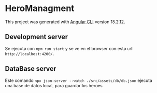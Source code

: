 # HeroManagment

This project was generated with [Angular CLI](https://github.com/angular/angular-cli) version 18.2.12.

## Development server
Se ejecuta con  `npm run start` y se ve en el browser con esta url `http://localhost:4200/`. 

## DataBase server
Este comando `npx json-server --watch ./src/assets/db/db.json` ejecuta una base de datos local, para guardar los heroes
